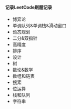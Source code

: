 #### 记录LeetCode刷题记录

- 博弈论
- 单调队列&单调栈&滑动窗口
- 动态规划
- 二分&双指针
- 高精度
- 排序
- 设计
- 树
- 数论&数学
- 数组和链表
- 搜索
- 位运算
- 栈和队列
- 字符串